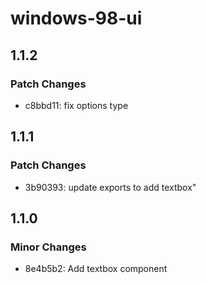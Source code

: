 # windows-98-ui

## 1.1.2

### Patch Changes

- c8bbd11: fix options type

## 1.1.1

### Patch Changes

- 3b90393: update exports to add textbox"

## 1.1.0

### Minor Changes

- 8e4b5b2: Add textbox component
